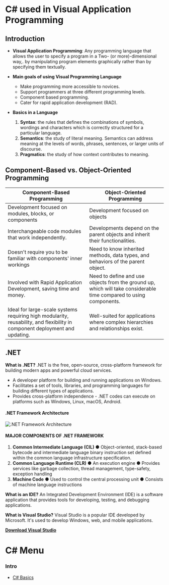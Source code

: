 # C# used in Visual Application Programming

## Introduction 

- **Visual Application Programming**: Any programming language that allows the user to
specify a program in a Two- (or more)-dimensional way,.
by manipulating program elements graphically rather
than by specifying them textually.


- **Main goals of using Visual Programming Language**
    - Make programming more accessible to novices.
    - Support programmers at three different programming levels.
    - Component based programming.
    - Cater for rapid application development (RAD).

- **Basics in a Language**
    1. **Syntax**: the rules that defines the combinations of symbols, wordings
    and characters which is correctly structured for a particular language.
    2. **Semantics**: the study of literal meaning. Semantics can address
    meaning at the levels of words, phrases, sentences, or larger units of
    discourse.
    3. **Pragmatics**: the study of how context contributes to meaning.


## Component-Based vs. Object-Oriented Programming

| Component-Based Programming                                           | Object-Oriented Programming                                                 |
| --------------------------------------------------------------------- | ---------------------------------------------------------------------------- |
| Development focused on modules, blocks, or components                 | Development focused on objects                                               |
| Interchangeable code modules that work independently.                 | Developments depend on the parent objects and inherit their functionalities. |
| Doesn't require you to be familiar with components' inner workings    | Need to know inherited methods, data types, and behaviors of the parent object. |
| Involved with Rapid Application Development, saving time and money.   | Need to define and use objects from the ground up, which will take considerable time compared to using components. |
| Ideal for large-scale systems requiring high modularity, reusability, and flexibility in component deployment and updating. | Well-suited for applications where complex hierarchies and relationships exist. |

## .NET

**What is .NET?**
.NET is the free, open-source, cross-platform framework for building modern
apps and powerful cloud services.

- A developer platform for building and running applications on Windows.
- Facilitates a set of tools, libraries, and programming languages for
building different types of applications.
- Provides cross-platform independence - .NET codes can execute on platforms
such as Windows, Linux, macOS, Android.

#### .NET Framework Architecture

<img align="center" src="https://encrypted-tbn0.gstatic.com/images?q=tbn:ANd9GcSkNHzc8eBR6vNBR4KFUbONiWR2gInD95KZwA&s" alt=".NET Framework Architecture">

#### MAJOR COMPONENTS OF .NET FRAMEWORK

1. **Common Intermediate Language (CIL)**
● Object-oriented, stack-based bytecode and intermediate language binary
instruction set defined within the common language infrastructure
specification.
2. **Common Language Runtime (CLR)**
● An execution engine
● Provides services like garbage collection, thread management, type-safety,
exception handling
3. **Machine Code**
● Used to control the central processing unit
● Consists of machine language instructions

**What is an IDE?**
An Integrated Development Environment (IDE) is a software application that
provides tools for developing, testing, and debugging applications.

**What is Visual Studio?**
Visual Studio is a popular IDE developed by Microsoft. It's used to develop
Windows, web, and mobile applications.

[**Download Visual Studio**](https://visualstudio.microsoft.com/)


**C# Menu**
================

### Intro
* [C# Basics](/Intro/)



